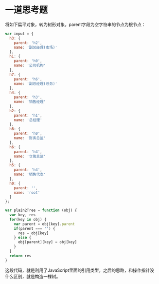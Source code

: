 一道思考题
===
将如下扁平对象，转为树形对象。parent字段为空字符串的节点为根节点：
```js
var input = {
  h3: {
    parent: 'h2',
    name: '副总经理(市场)'
  },
  h1: {
    parent: 'h0',
    name: '公司机构'
  },
  h7: {
    parent: 'h6',
    name: '副总经理(总务)'
  },
  h4: {
    parent: 'h3',
    name: '销售经理'
  },
  h2: {
    parent: 'h1',
    name: '总经理'
  },
  h8: {
    parent: 'h0',
    name: '财务总监'
  },
  h6: {
    parent: 'h4',
    name: '仓管总监'
  },
  h5: {
    parent: 'h4',
    name: '销售代表'
  },
  h0: {
    parent: '',
    name: 'root'
  }
};
```

```js
var plain2Tree = function (obj) {
  var key, res
  for(key in obj) {
    var parent = obj[key].parent
    if(parent === '') {
      res = obj[key]
    } else {
      obj[parent][key] = obj[key]
    }
  }
  return res
}
```

这段代码，就是利用了JavaScript里面的引用类型，之后的思路，和操作指针没什么区别，就是构造一棵树。